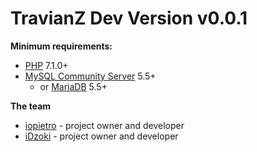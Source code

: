 TravianZ Dev Version **v0.0.1**
======

**Minimum requirements:**
* [PHP](http://php.net/) 7.1.0+
* [MySQL Community Server](https://dev.mysql.com/downloads/mysql/) 5.5+
  * or [MariaDB](https://downloads.mariadb.org/) 5.5+
 
**The team**
* [iopietro](https://github.com/iopietro) - project owner and developer
* [iDzoki](https://github.com/iDzoki) - project owner and developer
